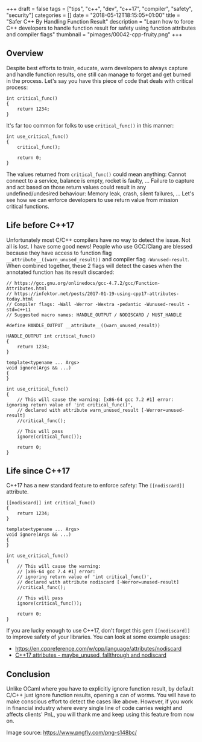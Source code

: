 +++
draft = false
tags = ["tips", "c++", "dev", "c++17", "compiler", "safety", "security"]
categories = []
date = "2018-05-12T18:15:05+01:00"
title = "Safer C++ By Handling Function Result"
description = "Learn how to force C++ developers to handle function result for safety using function attributes and compiler flags"
thumbnail = "pimages/00042-cpp-fruity.png"
+++

## Overview

Despite best efforts to train, educate, warn developers to always capture and handle function results, one still can manage to forget and get burned in the process. Let's say you have this piece of code that deals with critical process:

```
int critical_func()
{
    return 1234;
}
```

It's far too common for folks to use `critical_func()` in this manner:

```
int use_critical_func()
{
    critical_func();

    return 0;
}
```

The values returned from `critical_func()` could mean anything: Cannot connect to a service, balance is empty, rocket is faulty, ... Failure to capture and act based on those return values could result in any undefined/undesired behaviour: Memory leak, crash, silent failures, ... Let's see how we can enforce developers to use return value from mission critical functions.

## Life before C++17

Unfortunately most C/C++ compilers have no way to detect the issue. Not all is lost. I have some good news! People who use GCC/Clang are blessed because they have access to function flag `__attribute__((warn_unused_result))` and compiler flag `-Wunused-result`. When combined together, these 2 flags will detect the cases when the annotated function has its result discarded:

```
// https://gcc.gnu.org/onlinedocs/gcc-4.7.2/gcc/Function-Attributes.html
// https://infektor.net/posts/2017-01-19-using-cpp17-attributes-today.html
// Compiler flags: -Wall -Werror -Wextra -pedantic -Wunused-result -std=c++11
// Suggested macro names: HANDLE_OUTPUT / NODISCARD / MUST_HANDLE

#define HANDLE_OUTPUT __attribute__((warn_unused_result))

HANDLE_OUTPUT int critical_func()
{
    return 1234;
}

template<typename ... Args>
void ignore(Args && ...)
{
}

int use_critical_func()
{
    // This will cause the warning: [x86-64 gcc 7.2 #1] error: ignoring return value of 'int critical_func()',
    // declared with attribute warn_unused_result [-Werror=unused-result]
    //critical_func();

    // This will pass
    ignore(critical_func());

    return 0;
}
```

## Life since C++17

C++17 has a new standard feature to enforce safety: The `[[nodiscard]]` attribute.

```
[[nodiscard]] int critical_func()
{
    return 1234;
}

template<typename ... Args>
void ignore(Args && ...)
{
}

int use_critical_func()
{
    // This will cause the warning:
    // [x86-64 gcc 7.4 #1] error:
    // ignoring return value of 'int critical_func()',
    // declared with attribute nodiscard [-Werror=unused-result]
    //critical_func();

    // This will pass
    ignore(critical_func());

    return 0;
}
```

If you are lucky enough to use C++17, don't forget this gem `[[nodiscard]]` to improve safety of your libraries. You can look at some example usages:

* https://en.cppreference.com/w/cpp/language/attributes/nodiscard
* [C++17 attributes - maybe_unused, fallthrough and nodiscard](https://blog.tartanllama.xyz/c++17-attributes/)

## Conclusion

Unlike OCaml where you have to explicitly ignore function result, by default C/C++ just ignore function results, opening a can of worms. You will have to make conscious effort to detect the cases like above. However, if you work in financial industry where every single line of code carries weight and affects clients' PnL, you will thank me and keep using this feature from now on.

Image source: https://www.pngfly.com/png-s148bc/
